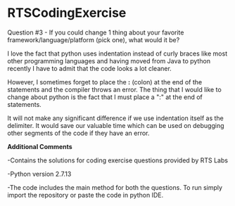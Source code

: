 # RTSCodingExercise

Question #3 - If you could change 1 thing about your favorite framework/language/platform (pick one), what would it be?

I love the fact that python uses indentation instead of curly braces like most other programming languages and having moved from Java to python recently I have to admit that the code looks a lot cleaner.

However, I sometimes forget to place the <b>:</b> (colon) at the end of the statements and the compiler throws an error. The thing that I would like to change about python is the fact that I must place a ":" at the end of statements.

It will not make any significant difference if we use indentation itself as the delimiter. It would save our valuable time which can be used on debugging other segments of the code if they have an error.

<b> Additional Comments </b>

-Contains the solutions for coding exercise questions provided by RTS Labs

-Python version 2.7.13

-The code includes the main method for both the questions. To run simply import the repository or paste the code in python IDE.

